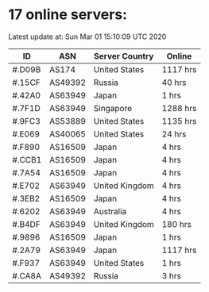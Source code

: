 # 17 online servers:

Latest update at: Sun Mar 01 15:10:09 UTC 2020

| ID | ASN | Server Country | Online |
| -- | --- | -------------- | ------ |
| #.D09B | AS174 | United States | 1117 hrs |
| #.15CF | AS49392 | Russia | 40 hrs |
| #.42A0 | AS63949 | Japan | 1 hrs |
| #.7F1D | AS63949 | Singapore | 1288 hrs |
| #.9FC3 | AS53889 | United States | 1135 hrs |
| #.E069 | AS40065 | United States | 24 hrs |
| #.F890 | AS16509 | Japan | 4 hrs |
| #.CCB1 | AS16509 | Japan | 4 hrs |
| #.7A54 | AS16509 | Japan | 4 hrs |
| #.E702 | AS63949 | United Kingdom | 4 hrs |
| #.3EB2 | AS16509 | Japan | 4 hrs |
| #.6202 | AS63949 | Australia | 4 hrs |
| #.B4DF | AS63949 | United Kingdom | 180 hrs |
| #.9896 | AS16509 | Japan | 1 hrs |
| #.2A79 | AS63949 | Japan | 1117 hrs |
| #.F937 | AS63949 | United States | 1 hrs |
| #.CA8A | AS49392 | Russia | 3 hrs |

